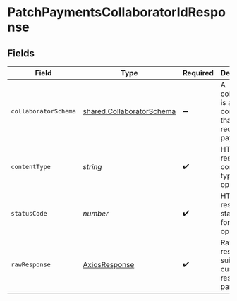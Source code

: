 # PatchPaymentsCollaboratorIdResponse


## Fields

| Field                                                                         | Type                                                                          | Required                                                                      | Description                                                                   |
| ----------------------------------------------------------------------------- | ----------------------------------------------------------------------------- | ----------------------------------------------------------------------------- | ----------------------------------------------------------------------------- |
| `collaboratorSchema`                                                          | [shared.CollaboratorSchema](../../../sdk/models/shared/collaboratorschema.md) | :heavy_minus_sign:                                                            | A collaborator is a contractor that can receive payments                      |
| `contentType`                                                                 | *string*                                                                      | :heavy_check_mark:                                                            | HTTP response content type for this operation                                 |
| `statusCode`                                                                  | *number*                                                                      | :heavy_check_mark:                                                            | HTTP response status code for this operation                                  |
| `rawResponse`                                                                 | [AxiosResponse](https://axios-http.com/docs/res_schema)                       | :heavy_check_mark:                                                            | Raw HTTP response; suitable for custom response parsing                       |